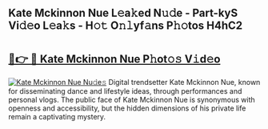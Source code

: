 ## Kate Mckinnon Nue L𝚎a𝚔ed N𝚞𝚍e - Part-kyS Vi𝚍𝚎o L𝚎a𝚔s - H𝚘𝚝 O𝚗𝚕yf𝚊ns P𝚑𝚘tos H4hC2

# <h2><a href="http://kf9aggd.oniu.top/?m=Kate+Mckinnon+Nue">🔗👉 🔴 Kate Mckinnon Nue P𝚑ot𝚘𝚜 V𝚒d𝚎o</a></h2>

[![Kate Mckinnon Nue Nu𝚍e𝚜](https://i.imgur.com/0qMVB7G.gif)](http://kf9aggd.oniu.top/?m=Kate+Mckinnon+Nue)
Digital trendsetter Kate Mckinnon Nue, known for disseminating dance and lifestyle ideas, through performances and personal vlogs. The public face of Kate Mckinnon Nue is synonymous with openness and accessibility, but the hidden dimensions of his private life remain a captivating mystery.  
